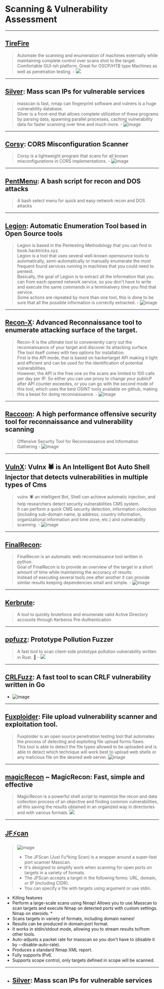 
# Scanning & Vulnerability Assessment

---

## [TireFire](https://github.com/CoolHandSquid/TireFire)
  > Automate the scanning and enumeration of machines externally while maintaining complete control over scans shot to the target. <br> Comfortable GUI-ish platform. Great for OSCP/HTB type Machines as well as penetration testing.
    - ![](https://github.com/CoolHandSquid/TireFire/raw/TireFire_V4/Videos/TireFire_tilix_demo.gif) 

---

## [Silver](https://github.com/s0md3v/Silver): Mass scan IPs for vulnerable services
  > masscan is fast, nmap can fingerprint software and vulners is a huge vulnerability database. <br> Silver is a front-end that allows complete utilization of these programs by parsing data, spawning parallel processes, caching vulnerability data for faster scanning over time and much more.
    - ![image](https://user-images.githubusercontent.com/51442719/173207113-f2789b88-71e9-45e5-8855-f6934d679a63.png)

---

## [Corsy](https://github.com/s0md3v/Corsy): CORS Misconfiguration Scanner
  > Corsy is a lightweight program that scans for all known misconfigurations in CORS implementations.
    - ![image](https://user-images.githubusercontent.com/51442719/173207137-a2d1a128-160f-4d87-b8c3-94659085d476.png)

---

## [PentMenu](https://github.com/GinjaChris/pentmenu): A bash script for recon and DOS attacks
  > A bash select menu for quick and easy network recon and DOS attacks

---

## [Legion](https://github.com/carlospolop/legion): Automatic Enumeration Tool based in Open Source tools
  > Legion is based in the Pentesting Methodology that you can find in book.hacktricks.xyz. <br> Legion is a tool that uses several well-known opensource tools to automatically, semi-automatically or manually enumerate the most frequent found services running in machines that you could need to pentest. <br> Basically, the goal of Legion is to extract all the information that you can from each opened network service, so you don't have to write and execute the same commands in a terminalvery time you find that service. <br> Some actions are repeated by more than one tool, this is done to be sure that all the possible information is correctly extracted.
    -  ![image](https://user-images.githubusercontent.com/51442719/173207201-2fcbf96c-536a-4b55-bad0-23591c37cd72.png)

---

## [Recon-X](https://github.com/Yashvendra/Recon-X): Advanced Reconnaissance tool to enumerate attacking surface of the target.
  > Recon-X is the ultimate tool to conveniently carry out the reconnaissance of your target and discover its attacking surface. <br> The tool itself comes with two options for installation. <br> First is the API mode, that is based on hackertarget API making it light and efficient and can be used for the identification of potential vulnerabilities. <br> However, the API is the free one so the scans are limited to 100 calls per day per IP. So either you can use proxy to change your publicP after API counter exceedes, or you can go with the second mode of this tool, which uses the best OSINT tools available on github, making this a beast for doing reconnaissance.
    - ![image](https://user-images.githubusercontent.com/51442719/173207237-c0f9c863-1e18-423c-ae4d-18d67810b8a0.png)

---

## [Raccoon](https://github.com/evyatarmeged/Raccoon): A high performance offensive security tool for reconnaissance and vulnerability scanning
  > Offensive Security Tool for Reconnaissance and Information Gathering
    - ![image](https://user-images.githubusercontent.com/51442719/173207277-bf34b595-075b-430f-9439-acf8987253e9.png)

---

## [VulnX](https://github.com/anouarbensaad/vulnx): Vulnx 🕷️ is An Intelligent Bot Auto Shell Injector that detects vulnerabilities in multiple types of Cms
  > vulnx 🕷️ an intelligent Bot, Shell can achieve automatic injection, and help researchers detect security vulnerabilities CMS system. <br> It can perform a quick CMS security detection, information collection (including sub-domain name, ip address, country information, organizational information and time zone, etc.) and vulnerability scanning.
    - ![image](https://user-images.githubusercontent.com/51442719/173207293-188a175c-4eec-4c66-b739-3aaae2bd4dd9.png)

---

## [FinalRecon](https://github.com/thewhiteh4t/FinalRecon): 
  > FinalRecon is an automatic web reconnaissance tool written in python. <br> Goal of FinalRecon is to provide an overview of the target in a short amount of time while maintaining the accuracy of results. <br> Instead of executing several tools one after another it can provide similar results keeping dependencies small and simple.
    - ![image](https://user-images.githubusercontent.com/51442719/173207317-19a536c3-3156-4e1c-8f5f-6cd1c2a4ad89.png)

---

## [Kerbrute](https://github.com/ropnop/kerbrute): 
  > A tool to quickly bruteforce and enumerate valid Active Directory accounts through Kerberos Pre-Authentication

---

## [ppfuzz](https://github.com/dwisiswant0/ppfuzz): Prototype Pollution Fuzzer        
  > A fast tool to scan client-side prototype pollution vulnerability written in Rust. 🦀
    - ![](https://user-images.githubusercontent.com/25837540/125734819-b4e53913-6f6b-4d3c-937a-e936526d6483.gif)

---

## [CRLFuzz](https://github.com/dwisiswant0/crlfuzz): A fast tool to scan CRLF vulnerability written in Go
  - ![image](https://user-images.githubusercontent.com/51442719/173209491-08419edb-0cb8-4fe2-acf1-d4f7fd3d6334.png)

---

## [Fuxploider](https://github.com/almandin/fuxploider): File upload vulnerability scanner and exploitation tool.
  > Fuxploider is an open source penetration testing tool that automates the process of detecting and exploiting file upload forms flaws. <br> This tool is able to detect the file types allowed to be uploaded and is able to detect which technique will work best to upload web shells or any malicious file on the desired web server.
  > ![image](https://user-images.githubusercontent.com/51442719/173313218-d78e4bca-3fe0-4a41-ab1f-0ee7a61d4d7a.png)

---

## [magicRecon](https://github.com/robotshell/magicRecon) ~ MagicRecon: Fast, simple and effective
  > MagicRecon is a powerful shell script to maximize the recon and data collection process of an objective and finding common vulnerabilities, all this saving the results obtained in an organized way in directories and with various formats.
  > ![](https://github.com/robotshell/magicRecon/raw/master/images/poc.gif)

---

## [JF⚡can](https://github.com/nullt3r/jfscan)
> ![image](https://user-images.githubusercontent.com/51442719/178977004-af91c7fb-3139-4786-a001-3209870ded8c.png)
> - The JFScan (Just Fu*king Scan) is a wrapper around a super-fast port scanner Masscan. 
> - It's designed to simplify work when scanning for open ports on targets in a variety of formats. 
> - The JFScan accepts a target in the following forms: URL, domain, or IP (including CIDR). 
> - You can specify a file with targets using argument or use stdin.
  - Killing features
  - Perform a large-scale scans using Nmap! Allows you to use Masscan to scan targets and execute Nmap on detected ports with custom settings. Nmap on steroids. *
  - Scans targets in variety of formats, including domain names!
  - Results can be produced in domain:port format.
  - It works in stdin/stdout mode, allowing you to stream results to/from other tools.
  - Auto-adjusts a packet rate for masscan so you don't have to (disable it by --disable-auto-rate).
  - Produces a standard Nmap XML report.
  - Fully supports IPv6.
  - Supports scope control, only targets defined in scope will be scanned.

---

- ## [Silver](https://github.com/s0md3v/Silver): Mass scan IPs for vulnerable services
